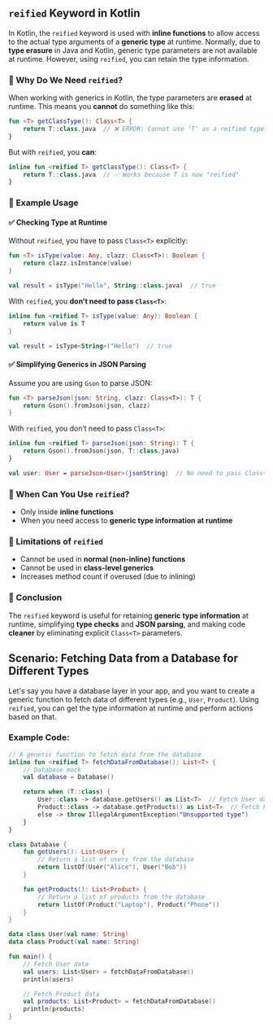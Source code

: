 ## `reified` Keyword in Kotlin

In Kotlin, the `reified` keyword is used with **inline functions** to allow access to the actual type arguments of a **generic type** at runtime. Normally, due to **type erasure** in Java and Kotlin, generic type parameters are not available at runtime. However, using `reified`, you can retain the type information.

### 🔹 Why Do We Need `reified`?
When working with generics in Kotlin, the type parameters are **erased** at runtime. This means you **cannot** do something like this:

```kotlin
fun <T> getClassType(): Class<T> {
    return T::class.java  // ❌ ERROR: Cannot use 'T' as a reified type parameter
}
```

But with `reified`, you **can**:

```kotlin
inline fun <reified T> getClassType(): Class<T> {
    return T::class.java  // ✅ Works because T is now "reified"
}
```

### 🔹 Example Usage

#### ✅ **Checking Type at Runtime**
Without `reified`, you have to pass `Class<T>` explicitly:

```kotlin
fun <T> isType(value: Any, clazz: Class<T>): Boolean {
    return clazz.isInstance(value)
}

val result = isType("Hello", String::class.java)  // true
```

With `reified`, you **don’t need to pass `Class<T>`**:

```kotlin
inline fun <reified T> isType(value: Any): Boolean {
    return value is T
}

val result = isType<String>("Hello")  // true
```

#### ✅ **Simplifying Generics in JSON Parsing**
Assume you are using `Gson` to parse JSON:

```kotlin
fun <T> parseJson(json: String, clazz: Class<T>): T {
    return Gson().fromJson(json, clazz)
}
```

With `reified`, you don’t need to pass `Class<T>`:

```kotlin
inline fun <reified T> parseJson(json: String): T {
    return Gson().fromJson(json, T::class.java)
}

val user: User = parseJson<User>(jsonString)  // No need to pass Class<User>
```

### 🔹 When Can You Use `reified`?
- Only inside **inline functions**
- When you need access to **generic type information at runtime**

### 🔹 Limitations of `reified`
- Cannot be used in **normal (non-inline) functions**
- Cannot be used in **class-level generics**
- Increases method count if overused (due to inlining)

### 🔹 Conclusion
The `reified` keyword is useful for retaining **generic type information** at runtime, simplifying **type checks** and **JSON parsing**, and making code **cleaner** by eliminating explicit `Class<T>` parameters.


## Scenario: Fetching Data from a Database for Different Types

Let's say you have a database layer in your app, and you want to create a generic function to fetch data of different types (e.g., `User`, `Product`). Using `reified`, you can get the type information at runtime and perform actions based on that.

### Example Code:

```kotlin
// A generic function to fetch data from the database
inline fun <reified T> fetchDataFromDatabase(): List<T> {
    // Database mock
    val database = Database()

    return when (T::class) {
        User::class -> database.getUsers() as List<T>  // Fetch User data
        Product::class -> database.getProducts() as List<T>  // Fetch Product data
        else -> throw IllegalArgumentException("Unsupported type")
    }
}

class Database {
    fun getUsers(): List<User> {
        // Return a list of users from the database
        return listOf(User("Alice"), User("Bob"))
    }

    fun getProducts(): List<Product> {
        // Return a list of products from the database
        return listOf(Product("Laptop"), Product("Phone"))
    }
}

data class User(val name: String)
data class Product(val name: String)

fun main() {
    // Fetch User data
    val users: List<User> = fetchDataFromDatabase()
    println(users)

    // Fetch Product data
    val products: List<Product> = fetchDataFromDatabase()
    println(products)
}
